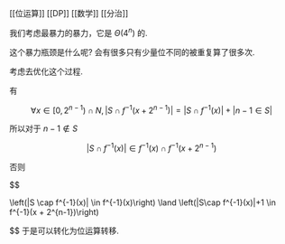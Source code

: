 [[位运算]] [[DP]] [[数学]] [[分治]]

我们考虑最暴力的暴力，它是 $\Theta(4^n)$ 的.

这个暴力瓶颈是什么呢? 会有很多只有少量位不同的被重复算了很多次.

考虑去优化这个过程.

有

$$
\forall x \in [0,2^{n-1}) \cap N, |S\cap f^{-1}(x+2^{n-1})|=|S\cap f^{-1}(x)|+|n-1 \in S|
$$

所以对于 $n-1 \not \in S$

$$
|S\cap f^{-1}(x)|\in  f^{-1}(x) \cap f^{-1}(x+2^{n-1})
$$

否则

$$

\left(|S \cap f^{-1}(x)| \in f^{-1}(x)\right) \land \left(|S\cap f^{-1}(x)|+1 \in f^{-1}(x + 2^{n-1})\right)

$$
于是可以转化为位运算转移.




